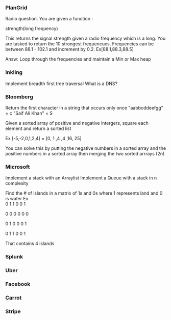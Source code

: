 ### PlanGrid

Radio question. You are given a function :

strength(long frequency)

This returns the signal strength given a radio frequency which is a long. You are tasked to return the 10 strongest frequencues. Frequencies can be between 88.1 - 102.1 and increment by 0.2. Ex[88.1,88.3,88.5]

Answ: Loop through the frequencies and maintain a Min or Max heap



### Inkling 

Implement breadth first tree traversal
What is a DNS?



### Bloomberg

Return the first character in a string that occurs only once
"aabbcddeefgg" = c
"Saif Ali Khan" = S

Given a sorted array of positive and negative intergers, square each element and return a sorted list

Ex [-5,-2,0,1,2,4] = [0, 1 ,4 ,4 ,16, 25]

You can solve this by putting the negative numbers in a sorted array and the positive numbers in a sorted array then merging the two sorted arrrays (2n)


### Microsoft

Implement a stack with an Arraylist
Implement a Queue with a stack in n complexity

Find the # of islands in a matrix of 1s and 0s where 1 represents land and 0 is water
Ex  
0 1 1 0 0 1

0 0 0 0 0 0

0 1 0 0 0 1

0 1 1 0 0 1 

That contains 4 islands

### Splunk
### Uber
### Facebook
### Carrot
### Stripe 
